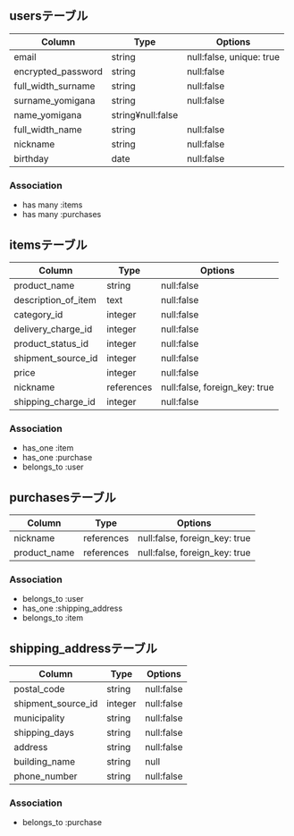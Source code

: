 ## usersテーブル

|Column                  |Type  |Options                 |
|------------------------|------|------------------------|
|email                   |string|null:false, unique: true|
|encrypted_password      |string|null:false              |
|full_width_surname      |string|null:false              |
|surname_yomigana        |string|null:false              |
|name_yomigana           |string¥null:false              |
|full_width_name         |string|null:false              |
|nickname                |string|null:false              |
|birthday                |date  |null:false              |

### Association

- has many :items
- has many :purchases

## itemsテーブル

|Column                 |Type      |Options                      |
|-----------------------|----------|-----------------------------|
|product_name           |string    |null:false                   |
|description_of_item    |text      |null:false                   |
|category_id            |integer   |null:false                   |
|delivery_charge_id     |integer   |null:false                   |
|product_status_id      |integer   |null:false                   |
|shipment_source_id     |integer   |null:false                   |
|price                  |integer   |null:false                   |
|nickname               |references|null:false, foreign_key: true|
|shipping_charge_id     |integer   |null:false                   |

### Association

- has_one :item
- has_one :purchase
- belongs_to :user

## purchasesテーブル

|Column                 |Type      |Options                      |
|-----------------------|----------|-----------------------------|
|nickname               |references|null:false, foreign_key: true|
|product_name           |references|null:false, foreign_key: true|

### Association

- belongs_to :user
- has_one :shipping_address
- belongs_to :item


## shipping_addressテーブル

|Column                 |Type   |Options                 |
|-----------------------|-------|------------------------|
|postal_code            |string |null:false              |
|shipment_source_id     |integer|null:false              |
|municipality           |string |null:false              |
|shipping_days          |string |null:false              |
|address                |string |null:false              |
|building_name          |string |null                    |
|phone_number           |string |null:false              |

### Association

- belongs_to :purchase